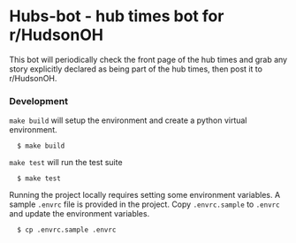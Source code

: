 # Hubs-bot - hub times bot for r/HudsonOH

This bot will periodically check the front page of the hub times and grab any story explicitly declared as being part of the hub times, then post it to r/HudsonOH.

### Development

`make build` will setup the environment and create a python virtual environment.

```console
  $ make build
```

`make test` will run the test suite

```console
  $ make test
```

Running the project locally requires setting some environment variables. A sample `.envrc` file is provided in the project. Copy `.envrc.sample` to `.envrc` and update the environment variables.

```console
  $ cp .envrc.sample .envrc
```
